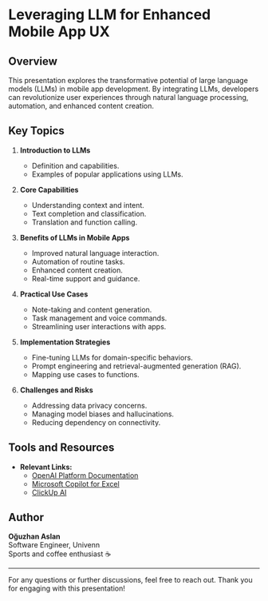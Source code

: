 # Leveraging LLM for Enhanced Mobile App UX

## Overview
This presentation explores the transformative potential of large language models (LLMs) in mobile app development. By integrating LLMs, developers can revolutionize user experiences through natural language processing, automation, and enhanced content creation.

## Key Topics
1. **Introduction to LLMs**
   - Definition and capabilities.
   - Examples of popular applications using LLMs.

2. **Core Capabilities**
   - Understanding context and intent.
   - Text completion and classification.
   - Translation and function calling.

3. **Benefits of LLMs in Mobile Apps**
   - Improved natural language interaction.
   - Automation of routine tasks.
   - Enhanced content creation.
   - Real-time support and guidance.

4. **Practical Use Cases**
   - Note-taking and content generation.
   - Task management and voice commands.
   - Streamlining user interactions with apps.

5. **Implementation Strategies**
   - Fine-tuning LLMs for domain-specific behaviors.
   - Prompt engineering and retrieval-augmented generation (RAG).
   - Mapping use cases to functions.

6. **Challenges and Risks**
   - Addressing data privacy concerns.
   - Managing model biases and hallucinations.
   - Reducing dependency on connectivity.

## Tools and Resources
- **Relevant Links:**
  - [OpenAI Platform Documentation](https://platform.openai.com/docs/guides/optimizing-llm-accuracy)
  - [Microsoft Copilot for Excel](https://support.microsoft.com/en-us/copilot-excel)
  - [ClickUp AI](https://clickup.com/ai)

## Author
**Oğuzhan Aslan**  
Software Engineer, Univenn  
Sports and coffee enthusiast ☕

---

For any questions or further discussions, feel free to reach out. Thank you for engaging with this presentation!

